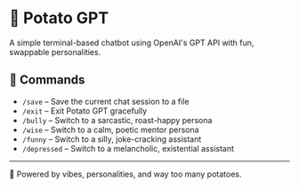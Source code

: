 # 🥔 Potato GPT

A simple terminal-based chatbot using OpenAI's GPT API with fun, swappable personalities.

## 🧠 Commands

- `/save` – Save the current chat session to a file  
- `/exit` – Exit Potato GPT gracefully  
- `/bully` – Switch to a sarcastic, roast-happy persona  
- `/wise` – Switch to a calm, poetic mentor persona  
- `/funny` – Switch to a silly, joke-cracking assistant  
- `/depressed` – Switch to a melancholic, existential assistant  

---

🧪 Powered by vibes, personalities, and way too many potatoes.